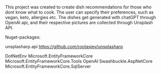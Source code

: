 This project was created to create dish recommendations for those who dont know what to cook. The user can specify their preferences, such as vegan, keto, allergies etc.
The dishes get generated with chatGPT through OpenAI api, and their respective pictures are collected through Unsplash API. 



Nuget-packages:

unsplasharp.api
https://github.com/rootasjey/unsplasharp 

DotNetEnv
Microsoft.EntityFrameworkCore
Microsoft.EntityFrameworkCore.Tools
OpenAI
Swashbuckle.AspNetCore
Microsoft.EntityFrameworkCore.SqlServer

